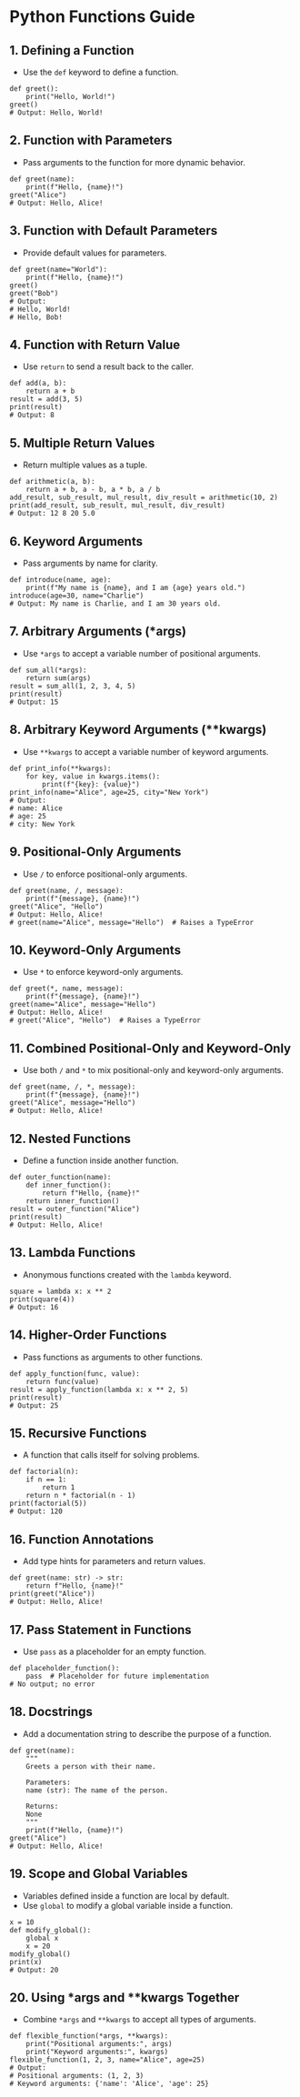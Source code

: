 # Python Functions Guide

## 1. Defining a Function
 - Use the `def` keyword to define a function.
```
def greet():
    print("Hello, World!")
greet()
# Output: Hello, World!
```
## 2. Function with Parameters
 - Pass arguments to the function for more dynamic behavior.
```
def greet(name):
    print(f"Hello, {name}!")
greet("Alice")
# Output: Hello, Alice!
```
## 3. Function with Default Parameters
 - Provide default values for parameters.
```
def greet(name="World"):
    print(f"Hello, {name}!")
greet()
greet("Bob")
# Output:
# Hello, World!
# Hello, Bob!
```
## 4. Function with Return Value
 - Use `return` to send a result back to the caller.
```
def add(a, b):
    return a + b
result = add(3, 5)
print(result)
# Output: 8
```
## 5. Multiple Return Values
 - Return multiple values as a tuple.
```
def arithmetic(a, b):
    return a + b, a - b, a * b, a / b
add_result, sub_result, mul_result, div_result = arithmetic(10, 2)
print(add_result, sub_result, mul_result, div_result)
# Output: 12 8 20 5.0
```
## 6. Keyword Arguments
 - Pass arguments by name for clarity.
```
def introduce(name, age):
    print(f"My name is {name}, and I am {age} years old.")
introduce(age=30, name="Charlie")
# Output: My name is Charlie, and I am 30 years old.
```
## 7. Arbitrary Arguments (*args)
 - Use `*args` to accept a variable number of positional arguments.
```
def sum_all(*args):
    return sum(args)
result = sum_all(1, 2, 3, 4, 5)
print(result)
# Output: 15
```
## 8. Arbitrary Keyword Arguments (**kwargs)
 - Use `**kwargs` to accept a variable number of keyword arguments.
```
def print_info(**kwargs):
    for key, value in kwargs.items():
        print(f"{key}: {value}")
print_info(name="Alice", age=25, city="New York")
# Output:
# name: Alice
# age: 25
# city: New York
```
## 9. Positional-Only Arguments
 - Use `/` to enforce positional-only arguments.
```
def greet(name, /, message):
    print(f"{message}, {name}!")
greet("Alice", "Hello")
# Output: Hello, Alice!
# greet(name="Alice", message="Hello")  # Raises a TypeError
```
## 10. Keyword-Only Arguments
 - Use `*` to enforce keyword-only arguments.
```
def greet(*, name, message):
    print(f"{message}, {name}!")
greet(name="Alice", message="Hello")
# Output: Hello, Alice!
# greet("Alice", "Hello")  # Raises a TypeError
```
## 11. Combined Positional-Only and Keyword-Only
 - Use both `/` and `*` to mix positional-only and keyword-only arguments.
```
def greet(name, /, *, message):
    print(f"{message}, {name}!")
greet("Alice", message="Hello")
# Output: Hello, Alice!
```
## 12. Nested Functions
 - Define a function inside another function.
```
def outer_function(name):
    def inner_function():
        return f"Hello, {name}!"
    return inner_function()
result = outer_function("Alice")
print(result)
# Output: Hello, Alice!
```
## 13. Lambda Functions
 - Anonymous functions created with the `lambda` keyword.
```
square = lambda x: x ** 2
print(square(4))
# Output: 16
```
## 14. Higher-Order Functions
 - Pass functions as arguments to other functions.
```
def apply_function(func, value):
    return func(value)
result = apply_function(lambda x: x ** 2, 5)
print(result)
# Output: 25
```
## 15. Recursive Functions
 - A function that calls itself for solving problems.
```
def factorial(n):
    if n == 1:
        return 1
    return n * factorial(n - 1)
print(factorial(5))
# Output: 120
```
## 16. Function Annotations
 - Add type hints for parameters and return values.
```
def greet(name: str) -> str:
    return f"Hello, {name}!"
print(greet("Alice"))
# Output: Hello, Alice!
```
## 17. Pass Statement in Functions
 - Use `pass` as a placeholder for an empty function.
```
def placeholder_function():
    pass  # Placeholder for future implementation
# No output; no error
```
## 18. Docstrings
 - Add a documentation string to describe the purpose of a function.
```
def greet(name):
    """
    Greets a person with their name.
    
    Parameters:
    name (str): The name of the person.
    
    Returns:
    None
    """
    print(f"Hello, {name}!")
greet("Alice")
# Output: Hello, Alice!
```
## 19. Scope and Global Variables
 - Variables defined inside a function are local by default.
 - Use `global` to modify a global variable inside a function.
```
x = 10
def modify_global():
    global x
    x = 20
modify_global()
print(x)
# Output: 20
```
## 20. Using *args and **kwargs Together
 - Combine `*args` and `**kwargs` to accept all types of arguments.
```
def flexible_function(*args, **kwargs):
    print("Positional arguments:", args)
    print("Keyword arguments:", kwargs)
flexible_function(1, 2, 3, name="Alice", age=25)
# Output:
# Positional arguments: (1, 2, 3)
# Keyword arguments: {'name': 'Alice', 'age': 25}
```
